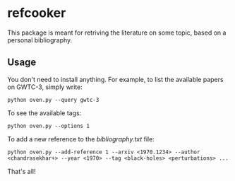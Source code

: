 # refcooker

This package is meant for retriving the literature on some topic, based on a personal bibliography.

## Usage

You don't need to install anything. For example, to list the available papers on GWTC-3, simply write:

    python oven.py --query gwtc-3

To see the available tags:

    python oven.py --options 1
    
To add a new reference to the *bibliography.txt* file:

    python oven.py --add-reference 1 --arxiv <1970.1234> --author <chandrasekhar+> --year <1970> --tag <black-holes> <perturbations> ...

That's all!
